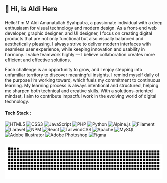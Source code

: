 <h2 align="left">👋 Hi, is Aldi Here </h2>

###

<p align="left">Hello! I'm M Aldi Amanatullah Syahputra, a passionate individual with a deep enthusiasm for visual technology and modern design. As a front-end web developer, graphic designer, and UI designer, I focus on creating digital products that are not only functional but also visually balanced and aesthetically pleasing. I always strive to deliver modern interfaces with seamless user experience, while keeping innovation and usability in harmony. I value teamwork highly — I believe collaboration creates more efficient and effective solutions.

Each challenge is an opportunity to grow, and I enjoy stepping into unfamiliar territory to discover meaningful insights. I remind myself daily of the purpose I’m working toward, which fuels my commitment to continuous learning. My learning process is always intentional and structured, helping me sharpen both technical and creative skills. With a solutions-oriented mindset, I aim to contribute impactful work in the evolving world of digital technology.</p>

<h4 align="left">Tech Stack :</h4>

![HTML5](https://img.shields.io/badge/html5-%23E34F26.svg?style=flat&logo=html5&logoColor=white) ![CSS3](https://img.shields.io/badge/css3-%231572B6.svg?style=flat&logo=css3&logoColor=white) ![JavaScript](https://img.shields.io/badge/javascript-%23323330.svg?style=flat&logo=javascript&logoColor=%23F7DF1E) ![PHP](https://img.shields.io/badge/php-%23777BB4.svg?style=flat&logo=php&logoColor=white) ![Python](https://img.shields.io/badge/python-3670A0?style=flat&logo=python&logoColor=ffdd54) ![Alpine.js](https://img.shields.io/badge/alpinejs-white.svg?style=flat&logo=alpinedotjs&logoColor=%238BC0D0) ![Filament](https://img.shields.io/badge/Filament-FFAA00?style=flat&logoColor=%23000000) ![Laravel](https://img.shields.io/badge/laravel-%23FF2D20.svg?style=flat&logo=laravel&logoColor=white) ![NPM](https://img.shields.io/badge/NPM-%23CB3837.svg?style=flat&logo=npm&logoColor=white) ![React](https://img.shields.io/badge/react-%2320232a.svg?style=flat&logo=react&logoColor=%2361DAFB) ![TailwindCSS](https://img.shields.io/badge/tailwindcss-%2338B2AC.svg?style=flat&logo=tailwind-css&logoColor=white) ![Apache](https://img.shields.io/badge/apache-%23D42029.svg?style=flat&logo=apache&logoColor=white) ![MySQL](https://img.shields.io/badge/mysql-4479A1.svg?style=flat&logo=mysql&logoColor=white) ![Adobe Illustrator](https://img.shields.io/badge/adobe%20illustrator-%23FF9A00.svg?style=flat&logo=adobe%20illustrator&logoColor=white) ![Adobe Photoshop](https://img.shields.io/badge/adobe%20photoshop-%2331A8FF.svg?style=flat&logo=adobe%20photoshop&logoColor=white) ![Figma](https://img.shields.io/badge/figma-%23F24E1E.svg?style=flat&logo=figma&logoColor=white)

###

<img src="https://raw.githubusercontent.com/amntllhz/amntllhz/output/snake.svg" alt="Snake animation" />

###
